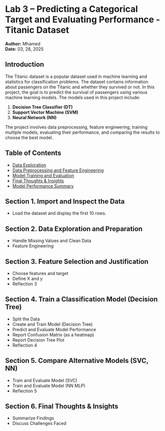 # Lab 3 – Predicting a Categorical Target and Evaluating Performance - Titanic Dataset
**Author:** Mhamed  
**Date:** 03, 28, 2025 
 
## Introduction
The Titanic dataset is a popular dataset used in machine learning and statistics for classification problems. The dataset contains information about passengers on the Titanic and whether they survived or not. In this project, the goal is to predict the survival of passengers using various machine learning models. The models used in this project include:
1. **Decision Tree Classifier (DT)**
2. **Support Vector Machine (SVM)**
3. **Neural Network (NN)**

The project involves data preprocessing, feature engineering, training multiple models, evaluating their performance, and comparing the results to choose the best model.

## Table of Contents
- [Data Exploration](#data-exploration)
- [Data Preprocessing and Feature Engineering](#data-preprocessing-and-feature-engineering)
- [Model Training and Evaluation](#model-training-and-evaluation)
- [Final Thoughts & Insights](#final-thoughts--insights)
- [Model Performance Summary](#model-performance-summary)

## Section 1. Import and Inspect the Data
   - Load the dataset and display the first 10 rows.
## Section 2. Data Exploration and Preparation
   - Handle Missing Values and Clean Data
   - Feature Engineering
## Section 3. Feature Selection and Justification
   - Choose features and target
   - Define X and y
   - Reflection 3

## Section 4. Train a Classification Model (Decision Tree)
   - Split the Data
   - Create and Train Model (Decision Tree)
   - Predict and Evaluate Model Performance
   - Report Confusion Matrix (as a heatmap)
   - Report Decision Tree Plot
   - Reflection 4
## Section 5. Compare Alternative Models (SVC, NN)
   - Train and Evaluate Model (SVC)
   - Train and Evaluate Model (NN MLP)
   - Reflection 5
## Section 6. Final Thoughts & Insights
   - Summarize Findings
   - Discuss Challenges Faced
   